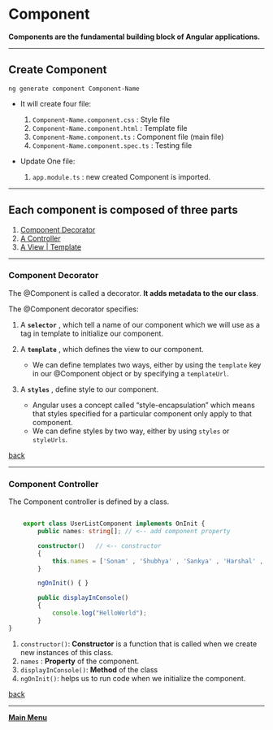# Component

__Components are the fundamental building block of Angular applications.__

---

## Create Component

    ng generate component Component-Name

- It will create four file:

    1. `Component-Name.component.css` : Style file
    2. `Component-Name.component.html` : Template file
    3. `Component-Name.component.ts` : Component file (main file)
    4. `Component-Name.component.spec.ts` : Testing file

- Update One file:

    1. `app.module.ts` : new created Component is imported.

---

## Each component is composed of three parts

1. [Component Decorator](#component-decorator)
2. [A Controller](#Component-Controller)
3. [A View | Template](./Template.md)

---

### Component Decorator

The @Component is called a decorator. __It adds metadata to the our class__.

The @Component decorator specifies:

1. A __`selector`__ , which tell a name of our component which we will use as a tag in template to initialize our component.

2. A __`template`__ , which defines the view to our component.
    - We can define templates two ways, either by using the `template` key in our @Component object or by specifying a `templateUrl`.

3. A __`styles`__ , define style to our component.
    - Angular uses a concept called “style-encapsulation” which means that styles specified for a particular component only apply to that component.
    - We can define styles by two way, either by using `styles` or `styleUrls`.

[back](#Each-component-is-composed-of-three-parts)

---

### Component Controller

The Component controller is defined by a class.

```ts

    export class UserListComponent implements OnInit {
        public names: string[]; // <-- add component property

        constructor()   // <-- constructor
        {
            this.names = ['Sonam' , 'Shubhya' , 'Sankya' , 'Harshal' , 'Abhya' , 'Chandya'];
        }

        ngOnInit() { }

        public displayInConsole()
        {
            console.log("HelloWorld");
        }
}

```

1. `constructor()`: __Constructor__ is a function that is called when we create new instances of this class.
2. `names` : __Property__ of the component.
3. `displayInConsole()`: __Method__ of the class
4. `ngOnInit()`: helps us to run code when we initialize the component.

[back](#Each-component-is-composed-of-three-parts)

---

__[Main Menu](./Angular.md#Angular-Topics)__